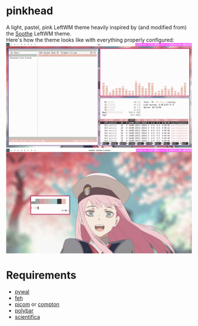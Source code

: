 # pinkhead

A light, pastel, pink LeftWM theme heavily inspired by (and modified from) the [Soothe](https://github.com/b4skyx/leftwm-soothe/) LeftWM theme.  
Here's how the theme looks like with everything properly configured:  
![Screenshot1](screenshot1.jpg)
![Screenshot2](screenshot2.jpg)

# Requirements

- [pywal](https://github.com/dylanaraps/pywal)
- [feh](https://github.com/derf/feh)
- [picom](https://github.com/yshui/picom) or [compton](https://github.com/chjj/compton)
- [polybar](https://github.com/polybar/polybar)
- [scientifica](https://github.com/NerdyPepper/scientifica)
